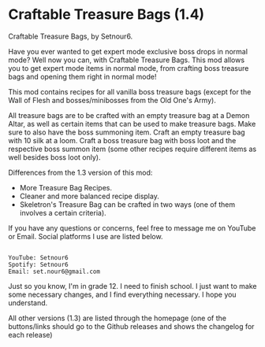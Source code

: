 # Craftable Treasure Bags (1.4)

Craftable Treasure Bags, by Setnour6.

Have you ever wanted to get expert mode exclusive boss drops in normal mode? Well now you can, with Craftable Treasure Bags. This mod allows you to get expert mode items in normal mode, from crafting boss treasure bags and opening them right in normal mode!

This mod contains recipes for all vanilla boss treasure bags (except for the Wall of Flesh and bosses/minibosses from the Old One's Army).

All treasure bags are to be crafted with an empty treasure bag at a Demon Altar, as well as certain items that can be used to make treasure bags. Make sure to also have the boss summoning item.
Craft an empty treasure bag with 10 silk at a loom.
Craft a boss treasure bag with boss loot and the respective boss summon item (some other recipes require different items as well besides boss loot only).

Differences from the 1.3 version of this mod:
- More Treasure Bag Recipes.
- Cleaner and more balanced recipe display.
- Skeletron's Treasure Bag can be crafted in two ways (one of them involves a certain criteria).

If you have any questions or concerns, feel free to message me on YouTube or Email. Social platforms I use are listed below.

~~~~~~

YouTube: Setnour6
Spotify: Setnour6
Email: set.nour6@gmail.com

~~~~~~

Just so you know, I'm in grade 12. I need to finish school. I just want to make some necessary changes, and I find everything necessary. I hope you understand.

All other versions (1.3) are listed through the homepage (one of the buttons/links should go to the Github releases and shows the changelog for each release)
